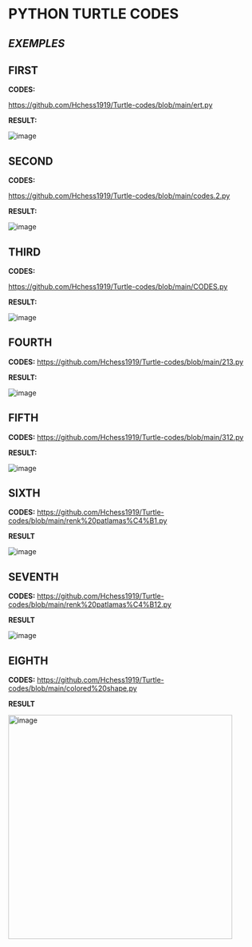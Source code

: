 # PYTHON TURTLE CODES
## _EXEMPLES_
## **FIRST**



**CODES:**




https://github.com/Hchess1919/Turtle-codes/blob/main/ert.py




**RESULT:**





![image](https://github.com/Hchess1919/Turtle-codes/assets/144543327/324e643c-923b-48b8-af38-f5d6118bfea3)






## **SECOND**






**CODES:**




https://github.com/Hchess1919/Turtle-codes/blob/main/codes.2.py





**RESULT:**









![image](https://github.com/Hchess1919/Turtle-codes/assets/144543327/f3bd8baf-9290-4f87-8798-deae9cc64da7)










## **THIRD**









**CODES:**






https://github.com/Hchess1919/Turtle-codes/blob/main/CODES.py

**RESULT:**



![image](https://github.com/Hchess1919/Turtle-codes/assets/144543327/144cb990-bcec-4242-9556-9b317db69685)

## **FOURTH**



**CODES:**
https://github.com/Hchess1919/Turtle-codes/blob/main/213.py


**RESULT:**






![image](https://github.com/Hchess1919/Turtle-codes/assets/144543327/2b283f73-15b4-424f-9ee2-eb5f22b93498)


## **FIFTH**

**CODES:**
https://github.com/Hchess1919/Turtle-codes/blob/main/312.py





**RESULT:**





![image](https://github.com/Hchess1919/Turtle-codes/assets/144543327/3a993fee-24b2-4f18-ad7d-db357a9c87e4)

## **SIXTH**

**CODES:**
https://github.com/Hchess1919/Turtle-codes/blob/main/renk%20patlamas%C4%B1.py


**RESULT**







![image](https://github.com/Hchess1919/Turtle-codes/assets/144543327/a015a25d-134c-4efd-b65e-cdbab7ad3249)






## **SEVENTH**


**CODES:**
https://github.com/Hchess1919/Turtle-codes/blob/main/renk%20patlamas%C4%B12.py


**RESULT**














![image](https://github.com/Hchess1919/Turtle-codes/assets/144543327/b54557ec-5a37-4e2a-bc17-ad5d17074967)





## **EIGHTH**

**CODES:**
https://github.com/Hchess1919/Turtle-codes/blob/main/colored%20shape.py


**RESULT**









<img width="449" alt="image" src="https://github.com/Hchess1919/Turtle-codes/assets/144543327/827421f3-f7d8-46ec-a66b-4bf360dfb57e">



